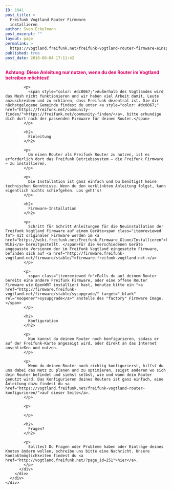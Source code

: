 ```yaml
---
ID: 1041
post_title: >
  Freifunk Vogtland Router Firmware
  installieren
author: Sven Eckelmann
post_excerpt: ""
layout: page
permalink: >
  https://vogtland.freifunk.net/freifunk-vogtland-router-firmware-einspielen/
published: true
post_date: 2018-08-04 17:11:42
---
```

<div id="pl-1041"  class="panel-layout" >
  <div id="pg-1041-0"  class="panel-grid panel-no-style" >
    <div id="pgc-1041-0-0"  class="panel-grid-cell"  data-weight="1" >
      <div id="panel-1041-0-0-0" class="so-panel widget widget_sow-editor panel-first-child panel-last-child" data-index="0" data-style="{&quot;background_image_attachment&quot;:false,&quot;background_display&quot;:&quot;tile&quot;}" >
        <div class="so-widget-sow-editor so-widget-sow-editor-base">
          <div class="siteorigin-widget-tinymce textwidget">
            <p>
              <span style="color: #dc0067;"><strong>Achtung: Diese Anleitung nur nutzen, wenn du den Router im Vogtland betreiben möchtest!</strong></span>
            </p>
            
            <p>
              <span style="color: #dc0067;">Außerhalb des Vogtlandes wird das Mesh nicht funktionieren und wir haben viel Arbeit damit, Leute anzuschreiben und zu erklären, dass Freifunk dezentral ist. Die dir nächstgelegene Gemeinde findest du unter <a style="color: #dc0067;" href="https://freifunk.net/community-finden/">https://freifunk.net/community-finden/</a>, bitte erkundige dich dort nach der passenden Firmware für deinen Router.</span>
            </p>
            
            <h2>
              Einleitung
            </h2>
            
            <p>
              Um einen Router als Freifunk Router zu nutzen, ist es erforderlich dort das Freifunk Betriebssystem – die Freifunk Firmware – zu installieren.
            </p>
            
            <p>
              Die Installation ist ganz einfach und Du benötigst keine technischen Kenntnisse. Wenn du den verklinkten Anleitung folgst, kann eigentlich nichts schiefgehen. Los geht's!
            </p>
            
            <h2>
              Firmware-Installation
            </h2>
            
            <p>
              Schritt für Schritt Anleitungen für die Neuinstallation der Freifunk Vogtland Firmware auf einem Geräte<span class="itemreviewed fn"> mit originaler Firmware werden im <a href="https://wiki.freifunk.net/Freifunk_Firmware_Gluon/Installieren">Freifunk Wiki</a> bereitgestellt. </span>Für die verschiedenen Geräte angepasste Versionen der im Freifunk Vogtland eingesetzte Firmware, befinden sich auf <a href="http://firmware.freifunk-vogtland.net/firmware/stable/">firmware.freifunk-vogtland.net.</a>
            </p>
            
            <p>
              <span class="itemreviewed fn">Falls du auf deinem Router bereits eine andere Freifunk Firmware, oder eine offene Router Firmware wie OpenWRT installiert hast, benutze bitte ein "<a href="http://firmware.freifunk-vogtland.net/firmware/stable/sysupgrade/" target="_blank" rel="noopener">sysupgrade</a>" anstelle des "factory" Firmware Image.</span>
            </p>
            
            <h2>
              Konfiguration
            </h2>
            
            <p>
              Nun kannst du deinen Router noch konfigurieren, sodass er auf der Freifunk-Karte angezeigt wird, oder direkt an das Internet anschließen und nutzen.
            </p>
            
            <p>
              Wenn du deinen Router noch richtig konfigurierst, hilfst du uns dabei das Netz zu planen und zu optimieren, zeigst anderen wo sich dein Router befindet und siehst selbst, wie und wann dein Router genutzt wird. Das Konfigurieren deines Routers ist ganz einfach, eine Anleitung dazu findest du <a href="https://vogtland.freifunk.net/freifunk-vogtland-router-konfigurieren/">auf dieser Seite</a>.
            </p>
            
            <p>
               
            </p>
            
            <h2>
              Fragen?
            </h2>
            
            <p>
              Solltest Du Fragen oder Probleme haben oder Einträge deines Knoten ändern wollen, schreibe uns bitte eine Nachricht. Unsere Kontaktmöglichkeiten findest du <a href="http://vogtland.freifunk.net/?page_id=251">hier</a>.
            </p>
          </div>
        </div>
      </div>
    </div>
  </div>
</div>